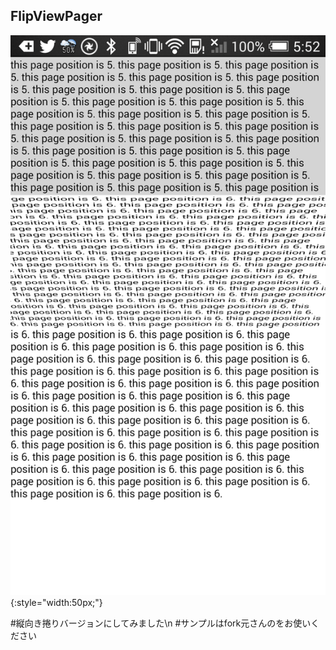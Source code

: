 ## FlipViewPager

![screenshot](screenshot.png){:style="width:50px;"}


#縦向き捲りバージョンにしてみました\n
#サンプルはfork元さんのをお使いください

